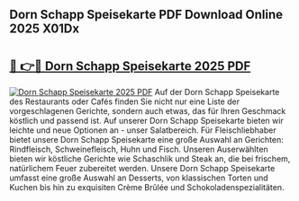 ## Dorn Schapp Speisekarte PDF Download Online 2025 X01Dx

# <h2><a href="http://gc5lfz.nevu.top/?p=Dorn+Schapp+Speisekarte">🔗 👉🔴 Dorn Schapp Speisekarte 2025 PDF</a></h2>

[![Dorn Schapp Speisekarte 2025 PDF](https://i.imgur.com/dBaPXMq.png)](http://gc5lfz.nevu.top/?p=Dorn+Schapp+Speisekarte)
Auf der Dorn Schapp Speisekarte des Restaurants oder Cafés finden Sie nicht nur eine Liste der vorgeschlagenen Gerichte, sondern auch etwas, das für Ihren Geschmack köstlich und passend ist. Auf unserer Dorn Schapp Speisekarte bieten wir leichte und neue Optionen an - unser Salatbereich. Für Fleischliebhaber bietet unsere Dorn Schapp Speisekarte eine große Auswahl an Gerichten: Rindfleisch, Schweinefleisch, Huhn und Fisch. Unseren Auserwählten bieten wir köstliche Gerichte wie Schaschlik und Steak an, die bei frischem, natürlichem Feuer zubereitet werden. Unsere Dorn Schapp Speisekarte umfasst eine große Auswahl an Desserts, von klassischen Torten und Kuchen bis hin zu exquisiten Crème Brûlée und Schokoladenspezialitäten.
